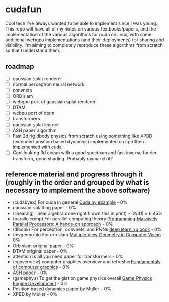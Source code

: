 # cudafun
Cool tech I've always wanted to be able to implement since I was young. This repo will have all of my notes on various textbooks/papers, and the implementation of the various algorithms for cuda on linux, with some additional webgpu implementations (and their deployments) for sharing and visibility. I'm aiming to completely reproduce these algorithms from scratch so that I understand them.

## roadmap
- [ ] gaussian splat renderer
- [ ] normal perceptron neural network
- [ ] convnets
- [ ] ORB slam
- [ ] webgpu port of gaussian splat renderer
- [ ] DTAM
- [ ] webpu port of dtam
- [ ] transformers
- [ ] gaussian splat learner
- [ ] ASH paper algorithm
- [ ] Fast 2d rigidbody physics from scratch using something like XPBD (extended position based dynamics) implemented on cpu then implemented with cuda
- [ ] Cool looking 3d ocean with a good spectrum and fast inverse fourier transform, good shading. Probably raymarch it?

## reference material and progress through it (roughly in the order and grouped by what is necessary to implement the above software)
- (cudabyex) For cuda in general [Cuda by example](https://edoras.sdsu.edu/~mthomas/docs/cuda/cuda_by_example.book.pdf) - 0%
- gaussian splatting paper - 0%
- (linearalg) linear algebra done right (I own this in print) - (2/31) = 6.45%
- (parallelcomp) For parallel computing theory [Programming Massively Parallel Processors: A hands-on approach](http://gpu.di.unimi.it/books/PMPP-3rd-Edition.pdf) - 0%
- (dlbook) For perceptron, convnets, and RNNs [deep learning book](https://www.deeplearningbook.org) - 0%
- (mvgeobook) For orb slam [Multiple View Geometry in Computer Vision](https://www.r-5.org/files/books/computers/algo-list/image-processing/vision/Richard_Hartley_Andrew_Zisserman-Multiple_View_Geometry_in_Computer_Vision-EN.pdf) - 0%
- Orb slam original paper - 0%
- DTAM original paper - 0%
- attention is all you need paper for transformers - 0%
- (cgoverview) computer graphics overview and refresher[Fundamentals of computer graphics](https://theswissbay.ch/pdf/Gentoomen%20Library/Computer%20Graphics/Fundamentals%20of%20Computer%20Graphics%20--%20Peter%20Shirley.pdf) - 0%
- ASH paper - 0%
- (gamephys) To get the gist on game physics overall [Game Physics Engine Development](https://www.r-5.org/files/books/computers/algo-list/realtime-3d/Ian_Millington-Game_Physics_Engine_Development-EN.pdf) - 0%
- Position based dynamics paper by Muller - 0%
- XPBD by Muller - 0%
